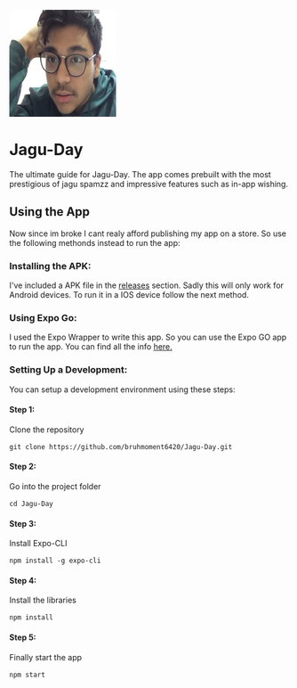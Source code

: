 ![epic jagus](https://github.com/bruhmoment6420/Jagu-Day/blob/main/assets/icon.png)
# Jagu-Day
The ultimate guide for Jagu-Day. The app comes prebuilt with the most prestigious of jagu spamzz and impressive features such as in-app wishing.
## Using the App
Now since im broke I cant realy afford publishing my app on a store. So use the following methonds instead to run the app:
### Installing the APK:
I've included a APK file in the [releases](https://github.com/bruhmoment6420/Jagu-Day/releases/tag/v1.0) section. Sadly this will only work for Android devices. To run it in a IOS device follow the next method.
### Using Expo Go:
I used the Expo Wrapper to write this app. So you can use the Expo GO app to run the app. You can find all the info [here.](https://expo.io/@tahlial/projects/jaguar-day)
### Setting Up a Development:
You can setup a development environment using these steps:
#### Step 1:
Clone the repository
```
git clone https://github.com/bruhmoment6420/Jagu-Day.git
```
#### Step 2:
Go into the project folder
```
cd Jagu-Day
```
#### Step 3:
Install Expo-CLI
```
npm install -g expo-cli
```
#### Step 4:
Install the libraries
```
npm install
```
#### Step 5:
Finally start the app
```
npm start
``` 
